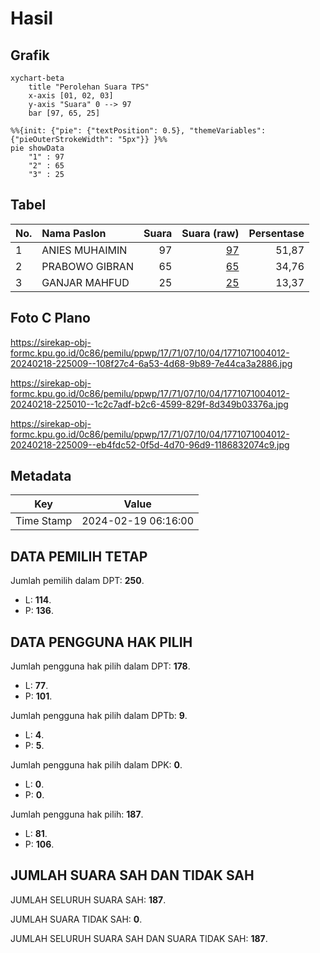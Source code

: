 # Hasil

## Grafik

```mermaid
xychart-beta
    title "Perolehan Suara TPS"
    x-axis [01, 02, 03]
    y-axis "Suara" 0 --> 97
    bar [97, 65, 25]
```

```mermaid
%%{init: {"pie": {"textPosition": 0.5}, "themeVariables": {"pieOuterStrokeWidth": "5px"}} }%%
pie showData
    "1" : 97
    "2" : 65
    "3" : 25
```

## Tabel

| No. | Nama Paslon    | Suara | Suara (raw) | Persentase |
|:--- |:-------------- | -----:| -----------:| ----------:|
| 1   | ANIES MUHAIMIN | 97    | [97][p-1]   | 51,87      |
| 2   | PRABOWO GIBRAN | 65    | [65][p-2]   | 34,76      |
| 3   | GANJAR MAHFUD  | 25    | [25][p-3]   | 13,37      |


[p-1]: https://github.com/gigit-pemilu/pemilu-2024-17-bengkulu/blob/main/pilpres/hitung-suara/sub/17-bengkulu/sub/71-kota-bengkulu/sub/07-ratu-samban/sub/1004-penurunan/sub/012-tps/sub/paslon-1.txt
[p-2]: https://github.com/gigit-pemilu/pemilu-2024-17-bengkulu/blob/main/pilpres/hitung-suara/sub/17-bengkulu/sub/71-kota-bengkulu/sub/07-ratu-samban/sub/1004-penurunan/sub/012-tps/sub/paslon-2.txt
[p-3]: https://github.com/gigit-pemilu/pemilu-2024-17-bengkulu/blob/main/pilpres/hitung-suara/sub/17-bengkulu/sub/71-kota-bengkulu/sub/07-ratu-samban/sub/1004-penurunan/sub/012-tps/sub/paslon-3.txt

## Foto C Plano

https://sirekap-obj-formc.kpu.go.id/0c86/pemilu/ppwp/17/71/07/10/04/1771071004012-20240218-225009--108f27c4-6a53-4d68-9b89-7e44ca3a2886.jpg

https://sirekap-obj-formc.kpu.go.id/0c86/pemilu/ppwp/17/71/07/10/04/1771071004012-20240218-225010--1c2c7adf-b2c6-4599-829f-8d349b03376a.jpg

https://sirekap-obj-formc.kpu.go.id/0c86/pemilu/ppwp/17/71/07/10/04/1771071004012-20240218-225009--eb4fdc52-0f5d-4d70-96d9-1186832074c9.jpg


## Metadata

| Key        | Value               |
| ---------- | ------------------- |
| Time Stamp | 2024-02-19 06:16:00 |


## DATA PEMILIH TETAP

Jumlah pemilih dalam DPT: **250**.
 * L: **114**.
 * P: **136**.

## DATA PENGGUNA HAK PILIH

Jumlah pengguna hak pilih dalam DPT: **178**.
 * L: **77**.
 * P: **101**.

Jumlah pengguna hak pilih dalam DPTb: **9**.
 * L: **4**.
 * P: **5**.

Jumlah pengguna hak pilih dalam DPK: **0**.
 * L: **0**.
 * P: **0**.

Jumlah pengguna hak pilih: **187**.
 * L: **81**.
 * P: **106**.

## JUMLAH SUARA SAH DAN TIDAK SAH

JUMLAH SELURUH SUARA SAH: **187**.

JUMLAH SUARA TIDAK SAH: **0**.

JUMLAH SELURUH SUARA SAH DAN SUARA TIDAK SAH: **187**.


